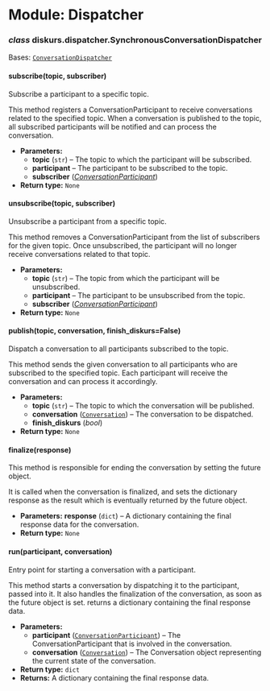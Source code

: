 # Module: Dispatcher

### *class* diskurs.dispatcher.SynchronousConversationDispatcher

Bases: [`ConversationDispatcher`](protocols.md#diskurs.protocols.ConversationDispatcher)

#### subscribe(topic, subscriber)

Subscribe a participant to a specific topic.

This method registers a ConversationParticipant to receive conversations
related to the specified topic. When a conversation is published to the topic,
all subscribed participants will be notified and can process the conversation.

* **Parameters:**
  * **topic** (`str`) – The topic to which the participant will be subscribed.
  * **participant** – The participant to be subscribed to the topic.
  * **subscriber** ([*ConversationParticipant*](protocols.md#diskurs.protocols.ConversationParticipant))
* **Return type:**
  `None`

#### unsubscribe(topic, subscriber)

Unsubscribe a participant from a specific topic.

This method removes a ConversationParticipant from the list of subscribers for the given topic.
Once unsubscribed, the participant will no longer receive conversations related to that topic.

* **Parameters:**
  * **topic** (`str`) – The topic from which the participant will be unsubscribed.
  * **participant** – The participant to be unsubscribed from the topic.
  * **subscriber** ([*ConversationParticipant*](protocols.md#diskurs.protocols.ConversationParticipant))
* **Return type:**
  `None`

#### publish(topic, conversation, finish_diskurs=False)

Dispatch a conversation to all participants subscribed to the topic.

This method sends the given conversation to all participants who are subscribed
to the specified topic. Each participant will receive the conversation and can
process it accordingly.

* **Parameters:**
  * **topic** (`str`) – The topic to which the conversation will be published.
  * **conversation** ([`Conversation`](protocols.md#diskurs.protocols.Conversation)) – The conversation to be dispatched.
  * **finish_diskurs** (*bool*)
* **Return type:**
  `None`

#### finalize(response)

This method is responsible for ending the conversation by setting the future object.

It is called when the conversation is finalized, and sets the dictionary response as the result
which is eventually returned by the future object.

* **Parameters:**
  **response** (`dict`) – A dictionary containing the final response data for the conversation.
* **Return type:**
  `None`

#### run(participant, conversation)

Entry point for starting a conversation with a participant.

This method starts a conversation by dispatching it to the participant, passed into it.
It also handles the finalization of the conversation, as soon as the future object is set.
returns a dictionary containing the final response data.

* **Parameters:**
  * **participant** ([`ConversationParticipant`](protocols.md#diskurs.protocols.ConversationParticipant)) – The ConversationParticipant that is involved in the conversation.
  * **conversation** ([`Conversation`](protocols.md#diskurs.protocols.Conversation)) – The Conversation object representing the current state of the conversation.
* **Return type:**
  `dict`
* **Returns:**
  A dictionary containing the final response data.
